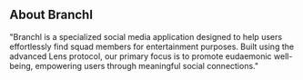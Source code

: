 ## About Branchl
"Branchl is a specialized social media application designed to help users effortlessly find squad members for entertainment purposes. Built using the advanced Lens protocol, our primary focus is to promote eudaemonic well-being, empowering users through meaningful social connections."

